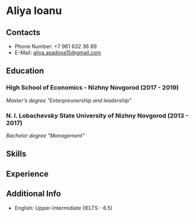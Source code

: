 # Aliya Ioanu

## Contacts
* Phone Number: +7 961 632 36 89
* E-Mail: aliya.asadova15@gmail.com

## Education
### High School of Economics - Nizhny Novgorod (2017 - 2019)
*Master's degree "Enterpreunership and leadership"*

### N. I. Lobachevsky State University of Nizhny Novgorod (2013 - 2017)
*Bachelor degree "Management"*

## Skills

## Experience



## Additional Info
* English: Upper-Intermidiate (IELTS - 6.5)